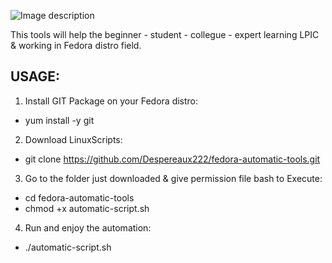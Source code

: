 ![Image description](https://github.com/Despereaux222/fedora-automatic-tools/blob/master/LPI.png)
           
           
This tools will help the beginner - student - collegue - expert learning LPIC & working in Fedora distro field.

USAGE:
------

1. Install GIT Package on your Fedora distro:

  - yum install -y git

2. Download LinuxScripts:

  - git clone https://github.com/Despereaux222/fedora-automatic-tools.git

3. Go to the folder just downloaded & give permission file bash to Execute:

  - cd fedora-automatic-tools
  - chmod +x automatic-script.sh

4. Run and enjoy the automation:

  - ./automatic-script.sh
